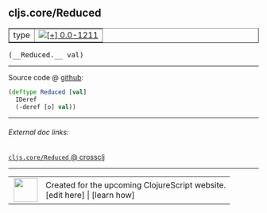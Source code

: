 ## cljs.core/Reduced



 <table border="1">
<tr>
<td>type</td>
<td><a href="https://github.com/cljsinfo/cljs-api-docs/tree/0.0-1211"><img valign="middle" alt="[+] 0.0-1211" title="Added in 0.0-1211" src="https://img.shields.io/badge/+-0.0--1211-lightgrey.svg"></a> </td>
</tr>
</table>


 <samp>
(__Reduced.__ val)<br>
</samp>

---







Source code @ [github](https://github.com/clojure/clojurescript/blob/r1576/src/cljs/cljs/core.cljs#L492-L494):

```clj
(deftype Reduced [val]
  IDeref
  (-deref [o] val))
```

<!--
Repo - tag - source tree - lines:

 <pre>
clojurescript @ r1576
└── src
    └── cljs
        └── cljs
            └── <ins>[core.cljs:492-494](https://github.com/clojure/clojurescript/blob/r1576/src/cljs/cljs/core.cljs#L492-L494)</ins>
</pre>

-->

---



###### External doc links:

[`cljs.core/Reduced` @ crossclj](http://crossclj.info/fun/cljs.core.cljs/Reduced.html)<br>

---

 <table>
<tr><td>
<img valign="middle" align="right" width="48px" src="http://i.imgur.com/Hi20huC.png">
</td><td>
Created for the upcoming ClojureScript website.<br>
[edit here] | [learn how]
</td></tr></table>

[edit here]:https://github.com/cljsinfo/cljs-api-docs/blob/master/cljsdoc/cljs.core/Reduced.cljsdoc
[learn how]:https://github.com/cljsinfo/cljs-api-docs/wiki/cljsdoc-files

<!--

This information was too distracting to show to readers, but I'll leave it
commented here since it is helpful to:

- pretty-print the data used to generate this document
- and show how to retrieve that data



The API data for this symbol:

```clj
{:ns "cljs.core",
 :name "Reduced",
 :type "type",
 :signature ["[val]"],
 :source {:code "(deftype Reduced [val]\n  IDeref\n  (-deref [o] val))",
          :title "Source code",
          :repo "clojurescript",
          :tag "r1576",
          :filename "src/cljs/cljs/core.cljs",
          :lines [492 494]},
 :full-name "cljs.core/Reduced",
 :full-name-encode "cljs.core/Reduced",
 :history [["+" "0.0-1211"]]}

```

Retrieve the API data for this symbol:

```clj
;; from Clojure REPL
(require '[clojure.edn :as edn])
(-> (slurp "https://raw.githubusercontent.com/cljsinfo/cljs-api-docs/catalog/cljs-api.edn")
    (edn/read-string)
    (get-in [:symbols "cljs.core/Reduced"]))
```

-->
